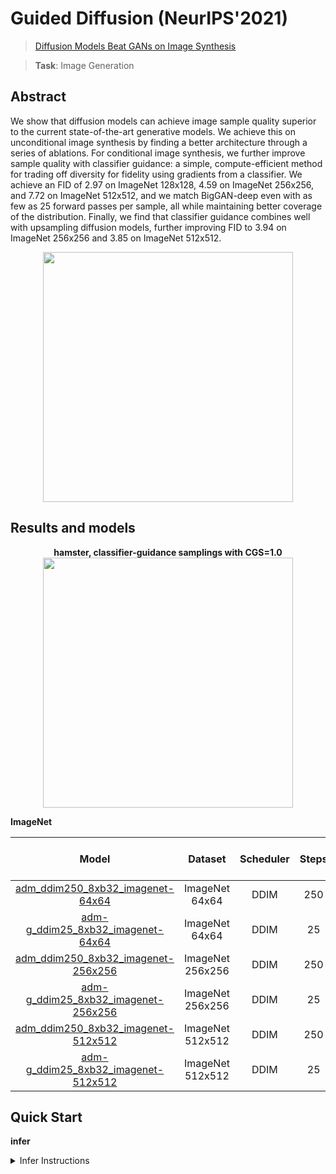 # Guided Diffusion (NeurIPS'2021)

> [Diffusion Models Beat GANs on Image Synthesis](https://papers.nips.cc/paper/2021/file/49ad23d1ec9fa4bd8d77d02681df5cfa-Paper.pdf)

> **Task**: Image Generation

<!-- [ALGORITHM] -->

## Abstract

<!-- [ABSTRACT] -->

We show that diffusion models can achieve image sample quality superior to the current state-of-the-art generative models. We achieve this on unconditional image synthesis by finding a better architecture through a series of ablations. For conditional image synthesis, we further improve sample quality with classifier guidance: a simple, compute-efficient method for trading off diversity for fidelity using gradients from a classifier. We achieve an FID of 2.97 on ImageNet 128x128, 4.59 on ImageNet 256x256, and 7.72 on ImageNet 512x512, and we match BigGAN-deep even with as few as 25 forward passes per sample, all while maintaining better coverage of the distribution. Finally, we find that classifier guidance combines well with upsampling diffusion models, further improving FID to 3.94 on ImageNet 256x256 and 3.85 on ImageNet 512x512.

<!-- [IMAGE] -->

<div align=center >
 <img src="https://user-images.githubusercontent.com/22982797/204706276-e340c545-3ec6-48bf-be21-58ed44e8a4df.jpg" width="400"/>
</div >

## Results and models

<div align="center">
  <b>hamster, classifier-guidance samplings with CGS=1.0</b>
  <br/>
  <img src="https://user-images.githubusercontent.com/22982797/212831070-470034df-0a9f-4a75-8ab8-97d39bc1806c.png" width="400"/>
</div>

**ImageNet**

|                               Model                                |     Dataset      | Scheduler | Steps | CGS | Time Consuming(A100) | FID-Full-50K |                               Download                                |
| :----------------------------------------------------------------: | :--------------: | :-------: | :---: | :-: | :------------------: | :----------: | :-------------------------------------------------------------------: |
| [adm_ddim250_8xb32_imagenet-64x64](./adm_ddim250_8xb32_imagenet-64x64.py) |  ImageNet 64x64  |   DDIM    |  250  |  -  |          1h          |    3.2284    | [ckpt](https://download.openmmlab.com/mmediting/guided_diffusion/adm-u-cvt-rgb_8xb32_imagenet-64x64-7ff0080b.pth) |
| [adm-g_ddim25_8xb32_imagenet-64x64](configs/guided_diffusion/adm-g_ddim25_8xb32_imagenet-64x64.py) |  ImageNet 64x64  |   DDIM    |  25   | 1.0 |          2h          |    3.7566    | [ckpt](https://download.openmmlab.com/mmediting/guided_diffusion/adm-g_8xb32_imagenet-64x64-2c0fbeda.pth) |
| [adm_ddim250_8xb32_imagenet-256x256](configs/guided_diffusion/adm_ddim250_8xb32_imagenet-256x256.py) | ImageNet 256x256 |   DDIM    |  250  |  -  |          -           |      -       | [ckpt](https://download.openmmlab.com/mmediting/guided_diffusion/adm_8xb32_imagenet-256x256-f94735fe.pth) |
| [adm-g_ddim25_8xb32_imagenet-256x256](configs/guided_diffusion/adm-g_ddim25_8xb32_imagenet-256x256.py) | ImageNet 256x256 |   DDIM    |  25   | 1.0 |          -           |      -       | [ckpt](https://download.openmmlab.com/mmediting/guided_diffusion/adm-g_8xb32_imagenet-256x256-aec3fc9f.pth) |
| [adm_ddim250_8xb32_imagenet-512x512](configs/guided_diffusion/adm_ddim250_8xb32_imagenet-512x512.py) | ImageNet 512x512 |   DDIM    |  250  |  -  |          -           |      -       | [ckpt](https://download.openmmlab.com/mmediting/guided_diffusion/adm-u_8xb32_imagenet-512x512-60b381cb.pth) |
| [adm-g_ddim25_8xb32_imagenet-512x512](configs/guided_diffusion/adm-g_ddim25_8xb32_imagenet-512x512.py) | ImageNet 512x512 |   DDIM    |  25   | 1.0 |          -           |      -       | [ckpt](https://download.openmmlab.com/mmediting/guided_diffusion/adm-g_8xb32_imagenet-512x512-23cf0b58.pth) |

## Quick Start

**infer**

<details>
<summary>Infer Instructions</summary>

You can run adm as follows:

```python
from mmedit.utils import register_all_modules
from mmedit.apis import init_model

register_all_modules()

# sampling without classifier guidance
config = 'configs/guided_diffusion/adm_ddim250_8xb32_imagenet-64x64.py'
ckpt_path = 'https://download.openmmlab.com/mmediting/guided_diffusion/adm-u-cvt-rgb_8xb32_imagenet-64x64-7ff0080b.pth'  # noqa
model = init_model(config, ckpt_path)
samples = model.infer(
            init_image=None,
            batch_size=4,
            num_inference_steps=250,
            labels=None,
            classifier_scale=0.0,
            show_progress=True)['samples']

# sampling without classifier guidance, CGS=1.0
config = 'configs/guided_diffusion/adm-g_ddim25_8xb32_imagenet-64x64.py'
ckpt_path = 'https://download.openmmlab.com/mmediting/guided_diffusion/adm-g_8xb32_imagenet-64x64-2c0fbeda.pth'  # noqa
model = init_model(config, ckpt_path)
samples = model.infer(
            init_image=None,
            batch_size=4,
            num_inference_steps=25,
            labels=333,
            classifier_scale=1.0,
            show_progress=True)['samples']
```

**Test**

<details>
<summary>Test Instructions</summary>

You can use the following commands to test a model with cpu or single/multiple GPUs.

```shell
# cpu test
CUDA_VISIBLE_DEVICES=-1 python tools/test.py configs/guided_diffusion/adm-u_ddim250_8xb32_imagenet-64x64.py https://download.openmmlab.com/mmgen/guided_diffusion/adm-u-cvt-rgb_8xb32_imagenet-64x64-7ff0080b.pth

# single-gpu test
python tools/test.py configs/guided_diffusion/adm-u_ddim250_8xb32_imagenet-64x64.py https://download.openmmlab.com/mmgen/guided_diffusion/adm-u-cvt-rgb_8xb32_imagenet-64x64-7ff0080b.pth

# multi-gpu test
./tools/dist_test.sh configs/guided_diffusion/adm-u_ddim250_8xb32_imagenet-64x64.py https://download.openmmlab.com/mmgen/guided_diffusion/adm-u-cvt-rgb_8xb32_imagenet-64x64-7ff0080b.pth 8
```

For more details, you can refer to **Test a pre-trained model** part in [train_test.md](/docs/en/user_guides/train_test.md#Test-a-pre-trained-model-in-MMEditing).

</details>

## Citation

```bibtex
@article{PrafullaDhariwal2021DiffusionMB,
  title={Diffusion Models Beat GANs on Image Synthesis},
  author={Prafulla Dhariwal and Alex Nichol},
  journal={arXiv: Learning},
  year={2021}
}
```

